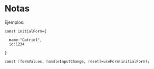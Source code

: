 # Notas


Ejemplos:

```
const initialForm={

  name:"Catriel",
  id:1234

}

const [formValues, handleInputChange, reset]=useForm(initialForm);


```